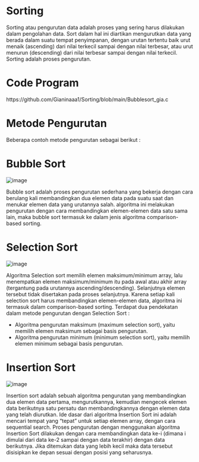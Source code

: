 # Sorting
Sorting atau pengurutan data adalah proses yang sering harus dilakukan dalam pengolahan data. Sort dalam hal ini diartikan mengurutkan data yang berada dalam suatu tempat penyimpanan, dengan urutan tertentu baik urut menaik (ascending) dari nilai terkecil sampai dengan nilai terbesar, atau urut menurun (descending) dari nilai terbesar sampai dengan nilai terkecil. Sorting adalah proses pengurutan.
# Code Program
<Bubble Sort> 
https://github.com/Gianinaaa1/Sorting/blob/main/Bubblesort_gia.c

# Metode Pengurutan
Beberapa contoh metode pengurutan sebagai berikut :
# Bubble Sort
![image](https://user-images.githubusercontent.com/99227174/155523939-f6e5aacc-9cc2-454a-8221-0389c30c0272.png)

Bubble sort adalah proses pengurutan sederhana yang bekerja dengan cara berulang kali membandingkan dua elemen data pada suatu saat dan menukar elemen data yang urutannya salah.
algoritma ini melakukan pengurutan dengan cara membandingkan elemen-elemen data satu sama lain, maka bubble sort termasuk ke dalam jenis algoritma comparison-based sorting.
# Selection Sort
![image](https://user-images.githubusercontent.com/99227174/155523779-a81ebf7a-81cb-4f19-b2c5-fe5e14a15b78.png)

Algoritma Selection sort memilih elemen maksimum/minimum array, lalu menempatkan elemen maksimum/minimum itu pada awal atau akhir array (tergantung pada urutannya ascending/descending). Selanjutnya elemen tersebut tidak disertakan pada proses selanjutnya. Karena setiap kali selection sort harus membandingkan elemen-elemen data, algoritma ini termasuk dalam comparison-based sorting.
Terdapat dua pendekatan dalam metode pengurutan dengan Selection Sort :
- Algoritma pengurutan maksimum (maximum selection sort), yaitu memilih elemen maksimum sebagai basis pengurutan.
- Algoritma pengurutan minimum (minimum selection sort), yaitu memilih elemen minimum sebagai basis pengurutan.
# Insertion Sort
![image](https://user-images.githubusercontent.com/99227174/155523814-3135feba-13f0-41fd-aec8-0c7688a7f037.png)

Insertion sort adalah sebuah algoritma pengurutan yang membandingkan dua elemen data pertama, mengurutkannya, kemudian mengecek elemen data berikutnya satu persatu dan membandingkannya dengan elemen data yang telah diurutkan. Ide dasar dari algoritma Insertion Sort ini adalah mencari tempat yang “tepat” untuk setiap elemen array, dengan cara sequential search.
Proses pengurutan dengan menggunakan algoritma Insertion Sort dilakukan dengan cara membandingkan data ke-i (dimana i dimulai dari data ke-2 sampai dengan data terakhir) dengan data berikutnya. Jika ditemukan data yang lebih kecil maka data tersebut disisipkan ke depan sesuai dengan posisi yang seharusnya.



